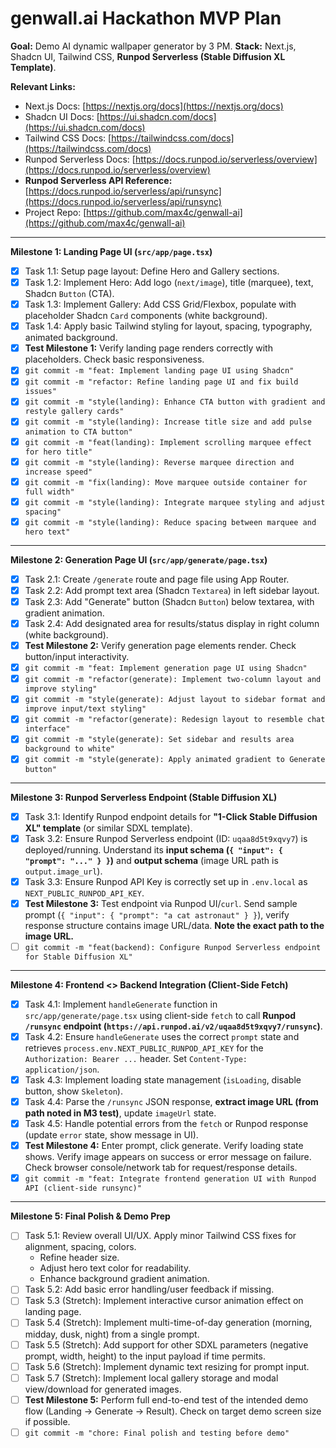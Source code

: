 # genwall.ai Hackathon MVP Plan

**Goal:** Demo AI dynamic wallpaper generator by 3 PM.
**Stack:** Next.js, Shadcn UI, Tailwind CSS, **Runpod Serverless (Stable Diffusion XL Template)**.

**Relevant Links:**
*   Next.js Docs: [https://nextjs.org/docs](https://nextjs.org/docs)
*   Shadcn UI Docs: [https://ui.shadcn.com/docs](https://ui.shadcn.com/docs)
*   Tailwind CSS Docs: [https://tailwindcss.com/docs](https://tailwindcss.com/docs)
*   Runpod Serverless Docs: [https://docs.runpod.io/serverless/overview](https://docs.runpod.io/serverless/overview)
*   **Runpod Serverless API Reference:** [https://docs.runpod.io/serverless/api/runsync](https://docs.runpod.io/serverless/api/runsync)
*   Project Repo: [https://github.com/max4c/genwall-ai](https://github.com/max4c/genwall-ai)

---

**Milestone 1: Landing Page UI (`src/app/page.tsx`)**

*   [x] Task 1.1: Setup page layout: Define Hero and Gallery sections.
*   [x] Task 1.2: Implement Hero: Add logo (`next/image`), title (marquee), text, Shadcn `Button` (CTA).
*   [x] Task 1.3: Implement Gallery: Add CSS Grid/Flexbox, populate with placeholder Shadcn `Card` components (white background).
*   [x] Task 1.4: Apply basic Tailwind styling for layout, spacing, typography, animated background.
*   [x] **Test Milestone 1:** Verify landing page renders correctly with placeholders. Check basic responsiveness.
*   [x] `git commit -m "feat: Implement landing page UI using Shadcn"`
*   [x] `git commit -m "refactor: Refine landing page UI and fix build issues"`
*   [x] `git commit -m "style(landing): Enhance CTA button with gradient and restyle gallery cards"`
*   [x] `git commit -m "style(landing): Increase title size and add pulse animation to CTA button"`
*   [x] `git commit -m "feat(landing): Implement scrolling marquee effect for hero title"`
*   [x] `git commit -m "style(landing): Reverse marquee direction and increase speed"`
*   [x] `git commit -m "fix(landing): Move marquee outside container for full width"`
*   [x] `git commit -m "style(landing): Integrate marquee styling and adjust spacing"`
*   [x] `git commit -m "style(landing): Reduce spacing between marquee and hero text"`

---

**Milestone 2: Generation Page UI (`src/app/generate/page.tsx`)**

*   [x] Task 2.1: Create `/generate` route and page file using App Router.
*   [x] Task 2.2: Add prompt text area (Shadcn `Textarea`) in left sidebar layout.
*   [x] Task 2.3: Add "Generate" button (Shadcn `Button`) below textarea, with gradient animation.
*   [x] Task 2.4: Add designated area for results/status display in right column (white background).
*   [x] **Test Milestone 2:** Verify generation page elements render. Check button/input interactivity.
*   [x] `git commit -m "feat: Implement generation page UI using Shadcn"`
*   [x] `git commit -m "refactor(generate): Implement two-column layout and improve styling"`
*   [x] `git commit -m "style(generate): Adjust layout to sidebar format and improve input/text styling"`
*   [x] `git commit -m "refactor(generate): Redesign layout to resemble chat interface"`
*   [x] `git commit -m "style(generate): Set sidebar and results area background to white"`
*   [x] `git commit -m "style(generate): Apply animated gradient to Generate button"`

---

**Milestone 3: Runpod Serverless Endpoint (Stable Diffusion XL)**

*   [x] Task 3.1: Identify Runpod endpoint details for **"1-Click Stable Diffusion XL" template** (or similar SDXL template).
*   [x] Task 3.2: Ensure Runpod Serverless endpoint (ID: `uqaa8d5t9xqvy7`) is deployed/running. Understand its **input schema (`{ "input": { "prompt": "..." } }`)** and **output schema** (image URL path is `output.image_url`).
*   [x] Task 3.3: Ensure Runpod API Key is correctly set up in `.env.local` as `NEXT_PUBLIC_RUNPOD_API_KEY`.
*   [x] **Test Milestone 3:** Test endpoint via Runpod UI/`curl`. Send sample prompt (`{ "input": { "prompt": "a cat astronaut" } }`), verify response structure contains image URL/data. **Note the exact path to the image URL.**
*   [ ] `git commit -m "feat(backend): Configure Runpod Serverless endpoint for Stable Diffusion XL"`

---

**Milestone 4: Frontend <> Backend Integration (Client-Side Fetch)**

*   [x] Task 4.1: Implement `handleGenerate` function in `src/app/generate/page.tsx` using client-side `fetch` to call **Runpod `/runsync` endpoint (`https://api.runpod.ai/v2/uqaa8d5t9xqvy7/runsync`)**.
*   [x] Task 4.2: Ensure `handleGenerate` uses the correct `prompt` state and retrieves `process.env.NEXT_PUBLIC_RUNPOD_API_KEY` for the `Authorization: Bearer ...` header. Set `Content-Type: application/json`.
*   [x] Task 4.3: Implement loading state management (`isLoading`, disable button, show `Skeleton`).
*   [x] Task 4.4: Parse the `/runsync` JSON response, **extract image URL (from path noted in M3 test)**, update `imageUrl` state.
*   [x] Task 4.5: Handle potential errors from the `fetch` or Runpod response (update `error` state, show message in UI).
*   [x] **Test Milestone 4:** Enter prompt, click generate. Verify loading state shows. Verify image appears on success or error message on failure. Check browser console/network tab for request/response details.
*   [x] `git commit -m "feat: Integrate frontend generation UI with Runpod API (client-side runsync)"`

---
**Milestone 5: Final Polish & Demo Prep**

*   [ ] Task 5.1: Review overall UI/UX. Apply minor Tailwind CSS fixes for alignment, spacing, colors.
    *   Refine header size.
    *   Adjust hero text color for readability.
    *   Enhance background gradient animation.
*   [ ] Task 5.2: Add basic error handling/user feedback if missing.
*   [ ] Task 5.3 (Stretch): Implement interactive cursor animation effect on landing page.
*   [ ] Task 5.4 (Stretch): Implement multi-time-of-day generation (morning, midday, dusk, night) from a single prompt.
*   [ ] Task 5.5 (Stretch): Add support for other SDXL parameters (negative prompt, width, height) to the input payload if time permits.
*   [ ] Task 5.6 (Stretch): Implement dynamic text resizing for prompt input.
*   [ ] Task 5.7 (Stretch): Implement local gallery storage and modal view/download for generated images.
*   [ ] **Test Milestone 5:** Perform full end-to-end test of the intended demo flow (Landing -> Generate -> Result). Check on target demo screen size if possible.
*   [ ] `git commit -m "chore: Final polish and testing before demo"`
